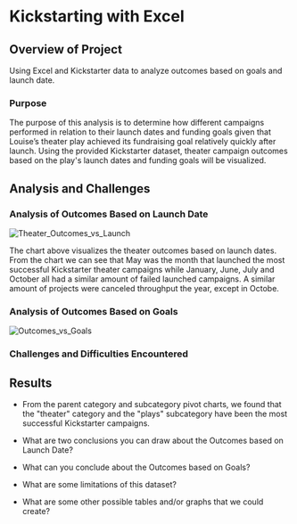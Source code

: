 # Kickstarting with Excel

## Overview of Project
Using Excel and Kickstarter data to analyze outcomes based on goals and launch date.

### Purpose

The purpose of this analysis is to determine how different campaigns performed in relation to their launch dates and funding goals given that Louise’s theater play achieved its fundraising goal relatively quickly after launch. Using the provided Kickstarter dataset, theater campaign outcomes based on the play's launch dates and funding goals will be visualized.

## Analysis and Challenges

### Analysis of Outcomes Based on Launch Date

![Theater_Outcomes_vs_Launch](https://user-images.githubusercontent.com/108038989/177430634-7a190267-4f3c-4cdc-98d4-90f8b4f37672.png)

The chart above visualizes the theater outcomes based on launch dates. From the chart we can see that May was the month that launched the most successful Kickstarter theater campaigns while January, June, July and October all had a similar amount of failed launched campaigns. A similar amount of projects were canceled throughput the year, except in Octobe. 

### Analysis of Outcomes Based on Goals

![Outcomes_vs_Goals](https://user-images.githubusercontent.com/108038989/177430618-a8a7dc45-0745-4e80-b9cc-a9c1ab77d3e5.png)



### Challenges and Difficulties Encountered

## Results



* From the parent category and subcategory pivot charts, we found that the "theater" category and the "plays" subcategory have been the most successful Kickstarter campaigns.

- What are two conclusions you can draw about the Outcomes based on Launch Date?

- What can you conclude about the Outcomes based on Goals?

- What are some limitations of this dataset?

- What are some other possible tables and/or graphs that we could create?

